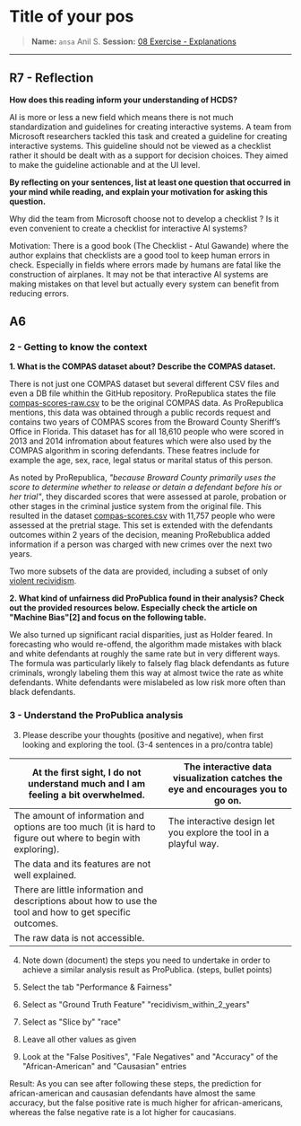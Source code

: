 # Title of your pos
> **Name:** `ansa` Anil S.
> **Session:** [08 Exercise - Explanations](https://github.com/FUB-HCC/hcds-winter-2020/wiki/08_exercise)   
----

## R7 - Reflection
**How does this reading inform your understanding of HCDS?**

AI is more or less a new field which means there is not much standardization and guidelines for creating interactive systems. A team from Microsoft researchers tackled this task and created a guideline for creating interactive systems. This guideline should not be viewed as a checklist rather it should be dealt with as a support for decision choices. They aimed to make the guideline actionable and at the UI level.

**By reflecting on your sentences, list at least one question that occurred in your mind while reading, and explain your motivation for asking this question.**

Why did the team from Microsoft choose not to develop a checklist ? 
Is it even convenient to create a checklist for interactive AI systems?

Motivation: 
There is a good book (The Checklist - Atul Gawande) where the author explains that checklists are a good tool to keep human errors in check. Especially in fields where errors made by humans are fatal like the construction of airplanes. It may not be that interactive AI systems are making mistakes on that level but actually every system can benefit from reducing errors.


## A6


### 2 - Getting to know the context


**1. What is the COMPAS dataset about? Describe the COMPAS dataset.**

There is not just one COMPAS dataset but several different CSV files and even a DB file whithin the GitHub repository. ProRepublica states the file [compas-scores-raw.csv](https://github.com/propublica/compas-analysis/blob/master/compas-scores-raw.csv) to be the original COMPAS data. As ProRepublica mentions, this data was obtained through a public records request and contains two years of COMPAS scores from the Broward County Sheriff’s Office in Florida. This dataset has for all 18,610 people who were scored in 2013 and 2014 infromation about features which were also used by the COMPAS algorithm in scoring defendants. These featres include for example the age, sex, race, legal status or marital status of this person.

As noted by ProRepublica, *"because Broward County primarily uses the score to determine whether to release or detain a defendant before his or her trial"*, they discarded scores that were assessed at parole, probation or other stages in the criminal justice system from the original file. This resulted in the dataset [compas-scores.csv](https://github.com/propublica/compas-analysis/blob/master/compas-scores.csv) with 11,757 people who were assessed at the pretrial stage. This set is extended with the defendants outcomes within 2 years of the decision, meaning ProRebublica added information if a person was charged with new crimes over the next two years. 

Two more subsets of the data are provided, including a subset of only [violent recividism](https://github.com/propublica/compas-analysis/blob/master/compas-scores-two-years-violent.csv).

**2. What kind of unfairness did ProPublica found in their analysis? Check out the provided resources below. Especially check the article on "Machine Bias"[2] and focus on the following table.**


We also turned up significant racial disparities, just as Holder feared. In forecasting who would re-offend, the algorithm made mistakes with black and white defendants at roughly the same rate but in very different ways. The formula was particularly likely to falsely flag black defendants as future criminals, wrongly labeling them this way at almost twice the rate as white defendants. White defendants were mislabeled as low risk more often than black defendants.
    

### 3 - Understand the ProPublica analysis

3. Please describe your thoughts (positive and negative), when first looking and exploring the tool. (3-4 sentences in a pro/contra table)

| At the first sight, I do not understand much and I am feeling a bit overwhelmed.                              | The interactive data visualization catches the eye and encourages you to go on. |
|---------------------------------------------------------------------------------------------------------------|---------------------------------------------------------------------------------|
| The amount of information and options are too much (it is hard to figure out where to begin with exploring).  | The interactive design let you explore the tool in a playful way.               |
| The data and its features are not well explained.                                                             |                                                                                 |
| There are little information and descriptions about how to use the tool and how to get specific outcomes.     |                                                                                 |
| The raw data is not accessible.                                                                               |                                                                                 |

4. Note down (document) the steps you need to undertake in order to achieve a similar analysis result as ProPublica. (steps, bullet points)


1. Select the tab "Performance & Fairness"
2. Select as "Ground Truth Feature" "recidivism_within_2_years"
3. Select as "Slice by" "race"
4. Leave all other values as given
5. Look at the "False Positives", "Fale Negatives" and "Accuracy" of the "African-American" and "Causasian" entries


Result: As you can see after following these steps, the prediction for african-american and causasian defendants have almost the same accuracy, but the false positive rate is much higher for african-americans, whereas the false negative rate is a lot higher for caucasians.